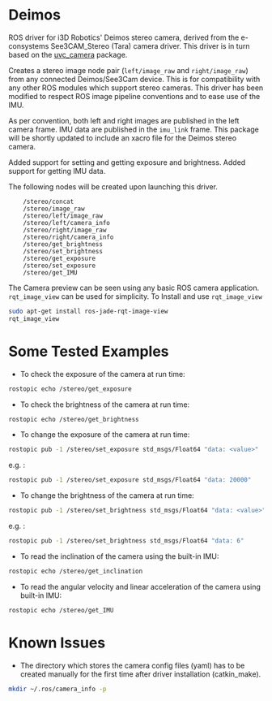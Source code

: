 Deimos
=======

ROS driver for i3D Robotics' Deimos stereo camera, derived from the e-consystems See3CAM_Stereo (Tara) camera driver. This driver is in turn based on the [uvc_camera](https://github.com/ktossell/camera_umd/tree/master/uvc_camera) package.

Creates a stereo image node pair (`left/image_raw` and `right/image_raw`) from any connected Deimos/See3Cam device. This is for compatibility with any other ROS modules which support stereo cameras. This driver has been modified to respect ROS image pipeline conventions and to ease use of the IMU.

As per convention, both left and right images are published in the left camera frame. IMU data are published in the `imu_link` frame. This package will be shortly updated to include an xacro file for the Deimos stereo camera.

Added support for setting and getting exposure and brightness.
Added support for getting IMU data.

The following nodes will be created upon launching this driver.
```
    /stereo/concat
    /stereo/image_raw
    /stereo/left/image_raw
    /stereo/left/camera_info
    /stereo/right/image_raw
    /stereo/right/camera_info
    /stereo/get_brightness
    /stereo/set_brightness
    /stereo/get_exposure
    /stereo/set_exposure
    /stereo/get_IMU
```

The Camera preview can be seen using any basic ROS camera application. `rqt_image_view` can be used for simplicity.
To Install and use `rqt_image_view` 
```bash
sudo apt-get install ros-jade-rqt-image-view
rqt_image_view
```

Some Tested Examples
====================

* To check the exposure of the camera at run time:

```bash
rostopic echo /stereo/get_exposure
```
    
* To check the brightness of the camera at run time:

```bash
rostopic echo /stereo/get_brightness
```
    
* To change the exposure of the camera at run time:

```bash
rostopic pub -1 /stereo/set_exposure std_msgs/Float64 "data: <value>"
```

e.g. :

```bash
rostopic pub -1 /stereo/set_exposure std_msgs/Float64 "data: 20000"
```

* To change the brightness of the camera at run time:

```bash
rostopic pub -1 /stereo/set_brightness std_msgs/Float64 "data: <value>"
```

e.g. :

```bash
rostopic pub -1 /stereo/set_brightness std_msgs/Float64 "data: 6"
```

* To read the inclination of the camera using the built-in IMU:

```bash
rostopic echo /stereo/get_inclination
```

* To read the angular velocity and linear acceleration of the camera using built-in IMU:

```bash
rostopic echo /stereo/get_IMU
```

Known Issues
============

* The directory which stores the camera config files (yaml) has to be created manually for the first time after driver installation (catkin_make).

```bash
mkdir ~/.ros/camera_info -p 
```

